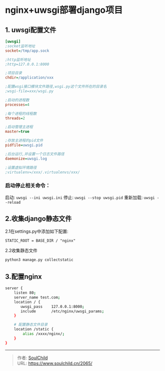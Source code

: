 # nginx+uwsgi部署django项目

<!--more-->
## 1. uwsgi配置文件
```ini
[uwsgi]
;socket监听地址
socket=/tmp/app.sock

;http监听地址
;http=127.0.0.1:8000

;项目目录
chdir=/application/xxx

;配置wsgi接口模块文件路径,wsgi.py这个文件所在的目录名
;wsgi-file=xxx/wsgi.py

;启动的进程数
processes=4

;每个进程的线程数
threads=2

;启动管理主进程
master=true

;存放主进程的pid文件
pidfile=uwsgi.pid

;后台运行,并设置一个日志文件路径
daemonize=uwsgi.log

;设置虚拟环境路径
;virtualenv=/xxx/.virtualenvs/xxx/


```

### 启动停止相关命令：

启动: `uwsgi --ini uwsgi.ini`
停止: `uwsgi --stop uwsgi.pid`
重新加载: `uwsgi --reload`


## 2.收集django静态文件
2.1在settings.py中添加如下配置:

`STATIC_ROOT = BASE_DIR / "nginx"`

2.2收集静态文件
```bash
python3 manage.py collectstatic
```


## 3.配置nginx
```bash
server {
    listen 80;
    server_name test.com;
    location / {
       uwsgi_pass    127.0.0.1:8000;
       include       /etc/nginx/uwsgi_params;
    }

    # 配置静态文件目录
    location /static {
        alias /xxxx/nginx/;
    }
}

```








---

> 作者: [SoulChild](https://www.soulchild.cn)  
> URL: https://www.soulchild.cn/2065/  

